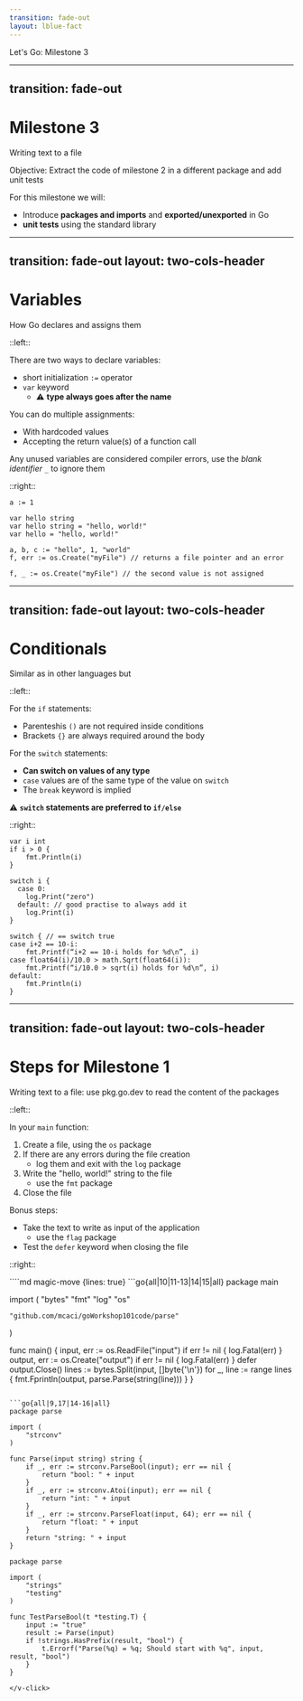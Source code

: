 ```yaml
---
transition: fade-out
layout: lblue-fact
---
```


Let's Go: Milestone 3

---
transition: fade-out
---

# Milestone 3

Writing text to a file

Objective: Extract the code of milestone 2 in a different package and add unit tests

<v-click>

For this milestone we will:
- Introduce __packages and imports__ and __exported/unexported__ in Go
- __unit tests__ using the standard library
</v-click>

---
transition: fade-out
layout: two-cols-header
---

# Variables

How Go declares and assigns them

::left::
<v-clicks>

There are two ways to declare variables:

- short initialization `:=` operator
- `var` keyword
    -  ⚠️ __type always goes after the name__

You can do multiple assignments:
- With hardcoded values
- Accepting the return value(s) of a function call

Any unused variables are considered compiler errors, use the _blank identifier_ `_` to ignore them

</v-clicks>

::right::

```go{all|1-5|1-5|7-8|10|all}{at:2}
a := 1

var hello string
var hello string = "hello, world!"
var hello = "hello, world!"

a, b, c := "hello", 1, "world"
f, err := os.Create("myFile") // returns a file pointer and an error

f, _ := os.Create("myFile") // the second value is not assigned
```

---
transition: fade-out
layout: two-cols-header
---

# Conditionals

Similar as in other languages but

::left::

<v-click>

For the `if` statements:
- Parenteshis `()` are not required inside conditions
- Brackets `{}` are always required around the body
</v-click>

<v-click>

For the `switch` statements:
- __Can switch on values of any type__
- `case` values are of the same type of the value on `switch`
- The `break` keyword is implied
</v-click>

<v-click>

⚠️ __`switch` statements are preferred to `if/else`__
</v-click>

::right::

```go{all|1-4|6-20|13-20|all}{at:1}
var i int
if i > 0 {
	fmt.Println(i)
}

switch i {
  case 0:
    log.Print("zero")
  default: // good practise to always add it
    log.Print(i)
}

switch { // == switch true
case i+2 == 10-i:
	fmt.Printf(“i+2 == 10-i holds for %d\n”, i)
case float64(i)/10.0 > math.Sqrt(float64(i)):
	fmt.Printf(“i/10.0 > sqrt(i) holds for %d\n”, i)
default:
    fmt.Println(i)
}

```

---
transition: fade-out
layout: two-cols-header
---

# Steps for Milestone 1

Writing text to a file: use pkg.go.dev to read the content of the packages

::left::

In your `main` function:

1. Create a file, using the `os` package
2. If there are any errors during the file creation
   - log them and exit with the `log` package
3. Write the "hello, world!" string to the file 
    - use the `fmt` package
4. Close the file

Bonus steps:

- Take the text to write as input of the application
  - use the `flag` package
- Test the `defer` keyword when closing the file


::right::

<v-click>
````md magic-move {lines: true}
```go{all|10|11-13|14|15|all}
package main

import (
	"bytes"
	"fmt"
	"log"
	"os"

	"github.com/mcaci/goWorkshop101code/parse"
)

func main() {
	input, err := os.ReadFile("input")
	if err != nil {
		log.Fatal(err)
	}
	output, err := os.Create("output")
	if err != nil {
		log.Fatal(err)
	}
	defer output.Close()
	lines := bytes.Split(input, []byte{'\n'})
	for _, line := range lines {
		fmt.Fprintln(output, parse.Parse(string(line)))
	}
}
```

```go{all|9,17|14-16|all}
package parse

import (
	"strconv"
)

func Parse(input string) string {
	if _, err := strconv.ParseBool(input); err == nil {
		return "bool: " + input
	}
	if _, err := strconv.Atoi(input); err == nil {
		return "int: " + input
	}
	if _, err := strconv.ParseFloat(input, 64); err == nil {
		return "float: " + input
	}
	return "string: " + input
}

```

```go{all|9,17|14-16|all}
package parse

import (
	"strings"
	"testing"
)

func TestParseBool(t *testing.T) {
	input := "true"
	result := Parse(input)
	if !strings.HasPrefix(result, "bool") {
		t.Errorf("Parse(%q) = %q; Should start with %q", input, result, "bool")
	}
}
```
````
</v-click>